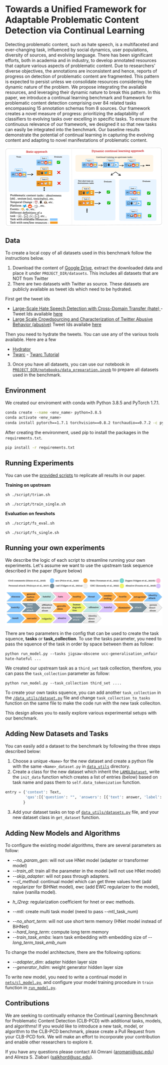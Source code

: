 # Towards a Unified Framework for Adaptable Problematic Content Detection via Continual Learning
Detecting problematic content, such as hate speech, is a multifaceted and ever-changing task, influenced by social dynamics, user populations, diversity of sources, and evolving language. There has been significant efforts, both in academia and in industry, to develop annotated resources that capture various aspects of problematic content. Due to researchers' diverse objectives, the annotations are inconsistent and hence, reports of progress on detection of problematic content are fragmented. This pattern is expected to persist unless we consolidate resources considering the dynamic nature of the problem. We propose integrating the available resources, and leveraging their dynamic nature to break this pattern. In this paper, we introduce a continual learning benchmark and framework for problematic content detection comprising over 84 related tasks encompassing 15 annotation schemas from 8 sources. Our framework creates a novel measure of progress: prioritizing the adaptability of classifiers to evolving tasks over excelling in specific tasks. To ensure the continuous relevance of our framework, we designed it so that new tasks can easily be integrated into the benchmark. Our baseline results demonstrate the potential of continual learning in capturing the evolving content and adapting to novel manifestations of problematic content.

![alt text](https://github.com/Ali-Omrani/Continual-Problematic-Content-Detection-Benchmark/blob/main/Figure%201.jpg)

## Data

To create a local copy of all datasets used in this benchmark follow the instructions below.

1. Download the content of [Google Drive](https://drive.google.com/drive/folders/1SLTprKo6OaDQtpmDXZ5RZu1vrDx0T-LA?usp=sharing), extract the downloaded data and place it under `PROJECT_DIR/datasets`. This includes all datasets that are NOT from Twitter
2. There are two datasets with Twitter as source. These datasets are publicly available as tweet ids which need to be hydrated.

First get the tweet ids

- [Large-Scale Hate Speech Detection with Cross-Domain Transfer (hate) ](https://aclanthology.org/2022.lrec-1.238.pdf) - Tweet Ids available [here](https://zenodo.org/record/2657374)
- [Large Scale Crowdsourcing and Characterization of Twitter Abusive Behavior (abusive)](https://arxiv.org/pdf/1802.00393.pdf) Tweet Ids availabe [here](https://github.com/avaapm/hatespeech)

Then you need to hydrate the tweets. You can use any of the various tools available. Here are a few

- [Hydrator](https://github.com/DocNow/hydrator)
- [Twarc](https://github.com/DocNow/twarc) - [Twarc Tutorial](https://scholarslab.github.io/learn-twarc/)

3.  Once you have all datasets, you can use our notebook in [`PROJECT_DIR/notebooks/data_preparation.ipynb`](https://github.com/Ali-Omrani/Continual-Problematic-Content-Detection-Benchmark/blob/main/notebooks/data_preparation.ipynb) to prepare all datasets used in the benchmark.

## Environment

We created our enviroment with conda with Python 3.8.5 and PyTorch 1.7.1.

```bash
conda create --name <env_name> python=3.8.5
conda activate <env_name>
conda install pytorch==1.7.1 torchvision==0.8.2 torchaudio==0.7.2 -c pytorch

```

After creating the environment, used pip to install the packages in the `requirements.txt`.

```bash
pip install -r requirements.txt
```

## Running Experiments

You can use the [provided scripts](https://github.com/Ali-Omrani/Continual-Problematic-Content-Detection-Benchmark/tree/main/script) to replicate all results in our paper.

**Training on upstream**

```
sh ./script/trian.sh
```

```
sh ./script/train_single.sh
```

**Evaluation on fewshots**

```
sh ./script/fs_eval.sh
```

```
sh ./script/fs_single.sh
```

## Running your own experiments

We describe the logic of each script to streamline running your own experiments. Let's assume we want to use the upstream task sequence described in the paper (figure below)

![alt text](https://github.com/Ali-Omrani/Continual-Problematic-Content-Detection-Benchmark/blob/main/Figure%202.jpeg)

There are two parameters in the config that can be used to create the task squence, **tasks** or **task_collection**.
To use the tasks parameter, you need to pass the squence of the task in order by space between them as follow:

```
python run_model.py --tasks jigsaw-obscene ucc-generalisation_unfair hate-hateful ...
```

We created our upstream task as a `third_set` task collection, therefore, you can pass the `task_collection` parameter as follow:

```
python run_model.py --task_collection third_set ....
```

To create your own tasks squence, you can add another `task_collection` in the [`/data_utils/dataset.py`](https://github.com/Ali-Omrani/Continual-Problematic-Content-Detection-Benchmark/tree/main/data_utils) file and change `task_collection_to_tasks` function on the same file to make the code run with the new task colleciton.

This design allows you to easily explore various experimental setups with our benchmark.

## Adding New Datasets and Tasks

You can easily add a dataset to the benchmark by following the three steps described below:

1. Choose a unique `<Name>` for the new dataset and create a python file with the same `<Name>_dataset.py` in [`data_utils`](https://github.com/Ali-Omrani/Continual-Problematic-Content-Detection-Benchmark/tree/main/data_utils) directory.
2. Create a class for the new dataset which inherit the [`LAMOLDataset`](https://github.com/Ali-Omrani/Continual-Problematic-Content-Detection-Benchmark/blob/main/data_utils/lamol_datasets.py), write the `init_data` function which creates a list of entries (below) based on task name and pass them to `self.data_tokenization` function.

```python
entry = {'context': Text,
         'qas':[{'question': "", 'answers': [{'text': answer, 'label': label_id}]}]
        }
```

3. Add your dataset tasks on top of [`data_utils/datasets.py`](https://github.com/Ali-Omrani/Continual-Problematic-Content-Detection-Benchmark/blob/main/data_utils/datastes.py) file, and your new dataset class in `get_dataset` function.

## Adding New Models and Algorithms

To configure the existing model algorithms, there are several parameters as follow:

- _--no_param_gen_: will not use HNet model (adapter or transformer model)
- _--train_all_: train all the parameter in the model (will not use HNet model)
- _--skip_adapter_: will not pass through adapters.
- _--cl_method_: continual model which can get three values hnet (add regularizer for BiHNet model), ewc (add EWC regularizer to the model), naive (vanilla model).

* _h_l2reg_: regularization coefficient for hnet or ewc methods.

- _--mtl_: create multi task model (need to pass --mtl_task_num)

* _--no_short_term_: will not use short term memory (HNet model instead of BiHNet)
* _--hard_long_term_: compute long term memory
* _--train_task_embs_: learn task embedding with embedding size of _--long_term_task_emb_num_

To change the model architecture, there are the following options:

- _--adapter_dim_: adapter hidden layer size
- _--generator_hdim_: weight generator hidden layer size

To write new model, you need to write a continual model in [`nets/cl_model.py`](https://github.com/Ali-Omrani/Continual-Problematic-Content-Detection-Benchmark/blob/main/nets/cl_model.py), and configure your model training procedure in `train` function in [`run_model.py`](https://github.com/Ali-Omrani/Continual-Problematic-Content-Detection-Benchmark/blob/main/run_model..py).

## Contributions

We are seeking to continually enhance the Continual Learning Benchmark for Problematic Content Detection (CLB-PCD) with additional tasks, models, and algorithms! If you would like to introduce a new task, model, or algorithm to the CLB-PCD benchmark, please create a Pull Request from your CLB-PCD fork. We will make an effort to incorporate your contribution and enable other researchers to explore it.

If you have any questions please contact Ali Omrani ([aromani@usc.edu](mailto:aomrani@usc.edu)) and Alireza S. Ziabari ([salkhord@usc.edu](mailto:salkhord@usc.edu)).
